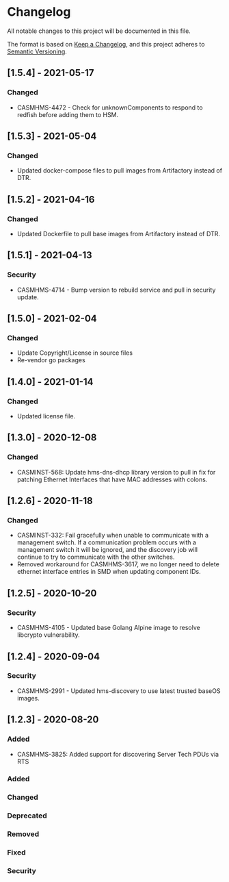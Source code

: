 # Changelog

All notable changes to this project will be documented in this file.

The format is based on [Keep a Changelog](https://keepachangelog.com/en/1.0.0/),
and this project adheres to [Semantic Versioning](https://semver.org/spec/v2.0.0.html).

## [1.5.4] - 2021-05-17

### Changed
- CASMHMS-4472 - Check for unknownComponents to respond to redfish before adding them to HSM.

## [1.5.3] - 2021-05-04

### Changed
- Updated docker-compose files to pull images from Artifactory instead of DTR.

## [1.5.2] - 2021-04-16

### Changed
- Updated Dockerfile to pull base images from Artifactory instead of DTR.

## [1.5.1] - 2021-04-13

### Security
- CASMHMS-4714 - Bump version to rebuild service and pull in security update.

## [1.5.0] - 2021-02-04

### Changed
- Update Copyright/License in source files
- Re-vendor go packages

## [1.4.0] - 2021-01-14

### Changed
- Updated license file.

## [1.3.0] - 2020-12-08

### Changed
- CASMINST-568: Update hms-dns-dhcp library version to pull in fix for patching Ethernet Interfaces that have MAC addresses with colons.

## [1.2.6] - 2020-11-18

### Changed
- CASMINST-332: Fail gracefully when unable to communicate with a management switch. If a communication problem occurs with a management switch it will be ignored, and the discovery job will continue to try to communicate with the other switches. 
- Removed workaround for CASMHMS-3617, we no longer need to delete ethernet interface entries in SMD when updating component IDs.

## [1.2.5] - 2020-10-20

### Security
- CASMHMS-4105 - Updated base Golang Alpine image to resolve libcrypto vulnerability.

## [1.2.4] - 2020-09-04

### Security
- CASMHMS-2991 - Updated hms-discovery to use latest trusted baseOS images.

## [1.2.3] - 2020-08-20

### Added
- CASMHMS-3825: Added support for discovering Server Tech PDUs via RTS

### Added

### Changed

### Deprecated

### Removed

### Fixed

### Security
